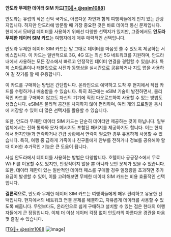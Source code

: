 **안도라 무제한 데이터 SIM 카드[[TG💪+ @esim1088](https://t.me/s/esim1088)]**

안도라는 유럽의 작은 산악 국가로, 아름다운 자연과 함께 여행객들에게 인기 있는 관광지입니다. 하지만 안도라에 방문할 때 가장 중요한 것은 바로 데이터 통신 문제입니다. 현지에서 모바일 데이터를 사용하기 위해선 다양한 선택지가 있지만, 그중에서도 **안도라 무제한 데이터 SIM 카드**는 여행자에게 매우 매력적인 선택입니다.

안도라 무제한 데이터 SIM 카드는 말 그대로 데이터를 마음껏 쓸 수 있도록 제공하는 서비스입니다. 이 카드는 일반적으로 3G, 4G 또는 최신 5G 네트워크를 지원하며, 안도라 내에서 사용하는 모든 장소에서 빠르고 안정적인 데이터 연결을 경험할 수 있습니다. 특히 스마트폰이나 태블릿으로 사진과 동영상을 실시간으로 공유하거나 지도 앱을 사용하여 길 찾기를 할 때 유용합니다.

이 카드를 구매하는 방법은 간단합니다. 온라인으로 예약하고 도착 후 현지에서 직접 카드를 수령하거나 배송받을 수 있습니다. 특히 최근에는 eSIM 기술이 발전하면서, 물리적인 카드를 구매하지 않고도 자신의 기기에 직접 다운로드하여 사용할 수 있는 방법도 생겼습니다. eSIM은 물리적 공간을 차지하지 않아 편리하며, 여러 개의 프로필을 동시에 저장할 수 있어 더 많은 선택지를 활용할 수 있습니다.

또한, 안도라 무제한 데이터 SIM 카드는 단순히 데이터만 제공하는 것이 아닙니다. 일부 업체에서는 전화 통화와 문자 메시지도 포함된 패키지를 제공하기도 합니다. 이는 현지에서 현지인들과 연락하거나 긴급 상황에서 연락이 필요한 경우 유용하게 사용할 수 있습니다. 특히, 여행 중 급하게 가족이나 친구들에게 안부를 전하거나 정보를 공유해야 할 때 이러한 추가적인 기능은 큰 도움이 됩니다.

사실 안도라에서 데이터를 사용하는 방법은 다양합니다. 호텔이나 공공장소에서 무료 Wi-Fi를 이용할 수도 있지만, 안정적이지 않을 뿐 아니라 보안 문제가 있을 수 있습니다. 또한, 데이터 제한이 있는 일반적인 데이터 패스를 구매할 경우 일정량을 초과하면 추가 요금이 발생할 수 있어, 이를 고려해보면 무제한 데이터 SIM 카드는 비용 효율적인 선택입니다.

**결론적으로**, 안도라 무제한 데이터 SIM 카드는 여행객들에게 매우 편리하고 유용한 선택입니다. 현지에서의 네트워크 연결 문제를 해결하고, 자유롭게 데이터를 사용할 수 있도록 해줍니다. 무엇보다도, 온라인으로 쉽게 구매하고 설치할 수 있는 점은 현대의 여행자들에게 큰 장점입니다. 이제 더 이상 데이터 걱정 없이 안도라의 아름다운 경관을 마음껏 즐길 수 있습니다.

[[TG💪+ @esim1088](https://t.me/s/esim1088) ![Image](https://i.postimg.cc/Y0z9fWf4/image.png)]